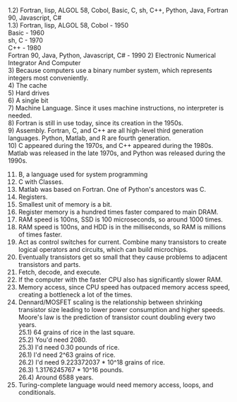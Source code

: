 1.2) Fortran, lisp, ALGOL 58, Cobol, Basic, C, sh, C++, Python, Java, Fortran 90, Javascript, C#  
1.3) Fortran, lisp, ALGOL 58, Cobol - 1950  
Basic - 1960  
sh, C - 1970  
C++ - 1980  
Fortran 90, Java, Python, Javascript, C# - 1990 
2) Electronic Numerical Integrator And Computer  
3) Because computers use a binary number system, which represents integers most conveniently.  
4) The cache  
5) Hard drives  
6) A single bit  
7) Machine Language. Since it uses machine instructions, no interpreter is needed.  
8) Fortran is still in use today, since its creation in the 1950s.  
9) Assembly. Fortran, C, and C++ are all high-level third generation languages. Python, Matlab, and R are fourth generation.  
10) C appeared during the 1970s, and C++ appeared during the 1980s. Matlab was released in the late 1970s, and Python was released during the 1990s.  

11) B, a language used for system programming  
12) C with Classes.  
13) Matlab was based on Fortran. One of Python's ancestors was C.  
14) Registers.  
15) Smallest unit of memory is a bit.  
16) Register memory is a hundred times faster compared to main DRAM.  
17) RAM speed is 100ns, SSD is 100 microseconds, so around 1000 times.
18) RAM speed is 100ns, and HDD is in the milliseconds, so RAM is millions of times faster.  
19) Act as control switches for current. Combine many transistors to create logical operators and circuits, which can build microchips.  
20) Eventually transistors get so small that they cause problems to adjacent transistors and parts.  
21) Fetch, decode, and execute.  
22) If the computer with the faster CPU also has significantly slower RAM.  
23) Memory access, since CPU speed has outpaced memory access speed, creating a bottleneck a lot of the times.  
24) Dennard/MOSFET scaling is the relationship between shrinking transistor size leading to lower power consumption and higher speeds. Moore's law is the prediction of transistor count doubling every two years.  
25.1) 64 grains of rice in the last square.  
25.2) You'd need 2080.  
25.3) I'd need 0.30 pounds of rice.  
26.1) I'd need 2^63 grains of rice.  
26.2) I'd need 9.223372037 * 10^18 grains of rice.  
26.3) 1.3176245767 * 10^16 pounds.  
26.4) Around 6588 years.  
27) Turing-complete language would need memory access, loops, and conditionals.  
